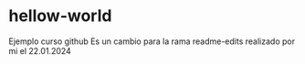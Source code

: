 # hellow-world
Ejemplo curso github
Es un cambio para la rama readme-edits realizado por mi el 22.01.2024
